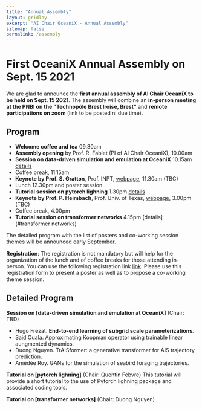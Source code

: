 ```yaml
---
title: "Annual Assembly"
layout: gridlay
excerpt: "AI Chair OceaniX - Annual Assembly"
sitemap: false
permalink: /assembly
---
```


# First OceaniX Annual Assembly on Sept. 15 2021

We are glad to announce the **first annual assembly of AI Chair OceaniX to be held on Sept. 15 2021**.
The assembly will combine an **in-person meeting at the PNBI on the "Technopôle Brest Iroise, Brest"** and **remote participations on zoom** (link to be posted ni due time).

## Program
- **Welcome coffee and tea** 09.30am
- **Assembly opening** by Prof. R. Fablet (PI of AI Chair OceaniX), 10.00am
- **Session on data-driven simulation and emulation at OceaniX** 10.15am [details](#data-driven-simulation-and-emulation-at-OceaniX)
- Coffee break, 11.15am
- **Keynote by Prof. S. Gratton**, Prof. INPT, [webpage](http://gratton.perso.enseeiht.fr/), 11.30am (TBC)
- Lunch 12.30pm and poster session
- **Tutorial session on pytorch lighning** 1.30pm [details](#pytorch-lighning)
- **Keynote by Prof. P. Heimbach**, Prof. Univ. of Texas, [webpage](https://www.jsg.utexas.edu/researcher/patrick_heimbach/), 3.00pm (TBC)
- Coffee break, 4.00pm
- **Tutorial session on transformer networks** 4.15pm [details](#transformer networks)

The detailed program with the list of posters and co-working session themes will be announced early September.

**Registration**: The registration is not mandatory but will help for the organization of the lunch and of  coffee breaks for those attending in-person.
You can use the following registration link [link](https://forms.gle/FfoSbN4KAejGfVY66). 
Please use this registration form to present a poster as well as to propose a co-working theme session.


## Detailed Program

**Session on [data-driven simulation and emulation at OceaniX]** (Chair: TBD)
- Hugo Frezat. **End-to-end learning of subgrid scale parameterizations**. 
- Said Ouala. Approximating Koopman operator using trainable linear aungmented dynamics.
- Duong Nguyen. TrAISformer: a generative transformer for AIS trajectory prediction.
- Amédée Roy. GANs for the simulation of seabird foraging trajectories.

**Tutorial on [pytorch lighning]** (Chair: Quentin Febvre)
This tutorial will provide a short tutorial to the use of Pytorch lighning package and associated coding tools. 

**Tutorial on [transformer networks]** (Chair: Duong Nguyen)

